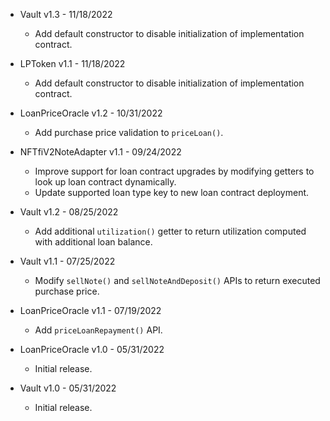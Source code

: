 * Vault v1.3 - 11/18/2022
    * Add default constructor to disable initialization of implementation
      contract.
* LPToken v1.1 - 11/18/2022
    * Add default constructor to disable initialization of implementation
      contract.

* LoanPriceOracle v1.2 - 10/31/2022
    * Add purchase price validation to `priceLoan()`.

* NFTfiV2NoteAdapter v1.1 - 09/24/2022
    * Improve support for loan contract upgrades by modifying getters to look
      up loan contract dynamically.
    * Update supported loan type key to new loan contract deployment.

* Vault v1.2 - 08/25/2022
    * Add additional `utilization()` getter to return utilization computed with
      additional loan balance.

* Vault v1.1 - 07/25/2022
    * Modify `sellNote()` and `sellNoteAndDeposit()` APIs to return executed
      purchase price.

* LoanPriceOracle v1.1 - 07/19/2022
    * Add `priceLoanRepayment()` API.

* LoanPriceOracle v1.0 - 05/31/2022
    * Initial release.
* Vault v1.0 - 05/31/2022
    * Initial release.
